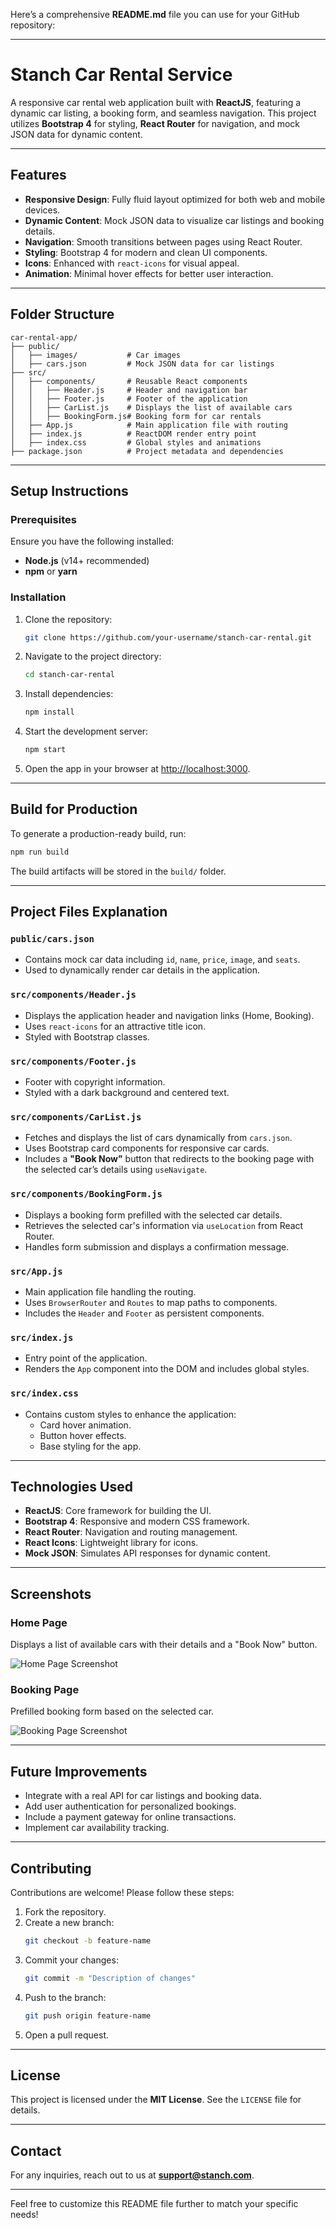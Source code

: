 Here’s a comprehensive **README.md** file you can use for your GitHub repository:

---

# **Stanch Car Rental Service**

A responsive car rental web application built with **ReactJS**, featuring a dynamic car listing, a booking form, and seamless navigation. This project utilizes **Bootstrap 4** for styling, **React Router** for navigation, and mock JSON data for dynamic content.

---

## **Features**
- **Responsive Design**: Fully fluid layout optimized for both web and mobile devices.
- **Dynamic Content**: Mock JSON data to visualize car listings and booking details.
- **Navigation**: Smooth transitions between pages using React Router.
- **Styling**: Bootstrap 4 for modern and clean UI components.
- **Icons**: Enhanced with `react-icons` for visual appeal.
- **Animation**: Minimal hover effects for better user interaction.

---

## **Folder Structure**
```
car-rental-app/
├── public/
│   ├── images/           # Car images
│   ├── cars.json         # Mock JSON data for car listings
├── src/
│   ├── components/       # Reusable React components
│   │   ├── Header.js     # Header and navigation bar
│   │   ├── Footer.js     # Footer of the application
│   │   ├── CarList.js    # Displays the list of available cars
│   │   ├── BookingForm.js# Booking form for car rentals
│   ├── App.js            # Main application file with routing
│   ├── index.js          # ReactDOM render entry point
│   ├── index.css         # Global styles and animations
├── package.json          # Project metadata and dependencies
```

---

## **Setup Instructions**

### **Prerequisites**
Ensure you have the following installed:
- **Node.js** (v14+ recommended)
- **npm** or **yarn**

### **Installation**
1. Clone the repository:
   ```bash
   git clone https://github.com/your-username/stanch-car-rental.git
   ```
2. Navigate to the project directory:
   ```bash
   cd stanch-car-rental
   ```
3. Install dependencies:
   ```bash
   npm install
   ```
4. Start the development server:
   ```bash
   npm start
   ```
5. Open the app in your browser at [http://localhost:3000](http://localhost:3000).

---

## **Build for Production**
To generate a production-ready build, run:
```bash
npm run build
```
The build artifacts will be stored in the `build/` folder.

---

## **Project Files Explanation**

### **`public/cars.json`**
- Contains mock car data including `id`, `name`, `price`, `image`, and `seats`.
- Used to dynamically render car details in the application.

### **`src/components/Header.js`**
- Displays the application header and navigation links (Home, Booking).
- Uses `react-icons` for an attractive title icon.
- Styled with Bootstrap classes.

### **`src/components/Footer.js`**
- Footer with copyright information.
- Styled with a dark background and centered text.

### **`src/components/CarList.js`**
- Fetches and displays the list of cars dynamically from `cars.json`.
- Uses Bootstrap card components for responsive car cards.
- Includes a **"Book Now"** button that redirects to the booking page with the selected car’s details using `useNavigate`.

### **`src/components/BookingForm.js`**
- Displays a booking form prefilled with the selected car details.
- Retrieves the selected car's information via `useLocation` from React Router.
- Handles form submission and displays a confirmation message.

### **`src/App.js`**
- Main application file handling the routing.
- Uses `BrowserRouter` and `Routes` to map paths to components.
- Includes the `Header` and `Footer` as persistent components.

### **`src/index.js`**
- Entry point of the application.
- Renders the `App` component into the DOM and includes global styles.

### **`src/index.css`**
- Contains custom styles to enhance the application:
  - Card hover animation.
  - Button hover effects.
  - Base styling for the app.

---

## **Technologies Used**
- **ReactJS**: Core framework for building the UI.
- **Bootstrap 4**: Responsive and modern CSS framework.
- **React Router**: Navigation and routing management.
- **React Icons**: Lightweight library for icons.
- **Mock JSON**: Simulates API responses for dynamic content.

---

## **Screenshots**

### **Home Page**
Displays a list of available cars with their details and a "Book Now" button.

![Home Page Screenshot](./public/images/home-page.png)

### **Booking Page**
Prefilled booking form based on the selected car.

![Booking Page Screenshot](./public/images/booking-page.png)

---

## **Future Improvements**
- Integrate with a real API for car listings and booking data.
- Add user authentication for personalized bookings.
- Include a payment gateway for online transactions.
- Implement car availability tracking.

---

## **Contributing**
Contributions are welcome! Please follow these steps:
1. Fork the repository.
2. Create a new branch:
   ```bash
   git checkout -b feature-name
   ```
3. Commit your changes:
   ```bash
   git commit -m "Description of changes"
   ```
4. Push to the branch:
   ```bash
   git push origin feature-name
   ```
5. Open a pull request.

---

## **License**
This project is licensed under the **MIT License**. See the `LICENSE` file for details.

---

## **Contact**
For any inquiries, reach out to us at **support@stanch.com**.  

---

Feel free to customize this README file further to match your specific needs!
